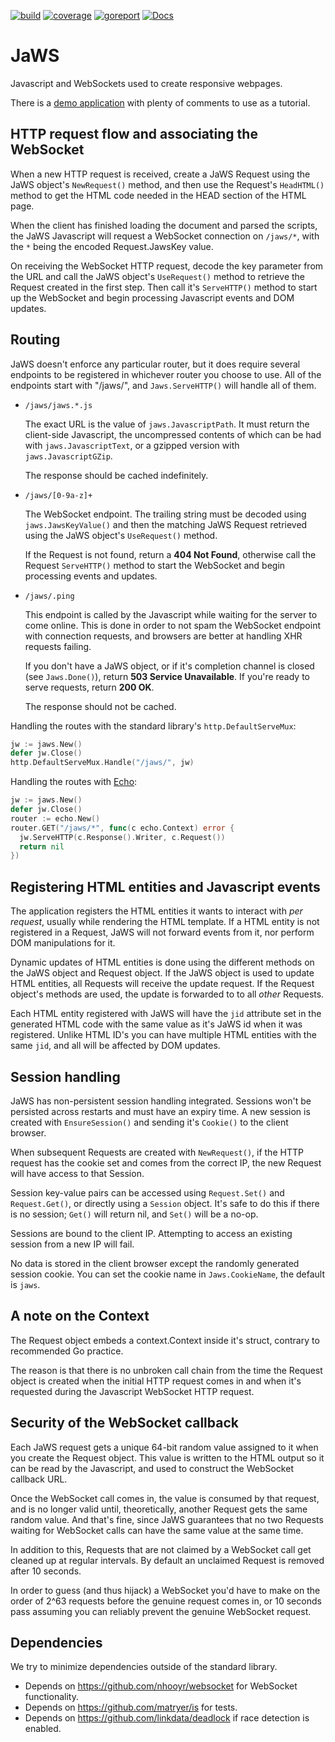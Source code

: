 [![build](https://github.com/linkdata/jaws/actions/workflows/go.yml/badge.svg)](https://github.com/linkdata/jaws/actions/workflows/go.yml)
[![coverage](https://coveralls.io/repos/github/linkdata/jaws/badge.svg?branch=main)](https://coveralls.io/github/linkdata/jaws?branch=main)
[![goreport](https://goreportcard.com/badge/github.com/linkdata/jaws)](https://goreportcard.com/report/github.com/linkdata/jaws)
[![Docs](https://godoc.org/github.com/linkdata/jaws?status.svg)](https://godoc.org/github.com/linkdata/jaws)

# JaWS

Javascript and WebSockets used to create responsive webpages.

There is a [demo application](https://github.com/linkdata/jawsdemo)
with plenty of comments to use as a tutorial.

## HTTP request flow and associating the WebSocket

When a new HTTP request is received, create a JaWS Request using the JaWS
object's `NewRequest()` method, and then use the Request's `HeadHTML()` 
method to get the HTML code needed in the HEAD section of the HTML page.

When the client has finished loading the document and parsed the scripts,
the JaWS Javascript will request a WebSocket connection on `/jaws/*`, 
with the `*` being the encoded Request.JawsKey value.

On receiving the WebSocket HTTP request, decode the key parameter from 
the URL and call the JaWS object's `UseRequest()` method to retrieve the
Request created in the first step. Then call it's `ServeHTTP()` method to
start up the WebSocket and begin processing Javascript events and DOM updates.

## Routing

JaWS doesn't enforce any particular router, but it does require several
endpoints to be registered in whichever router you choose to use. All of
the endpoints start with "/jaws/", and `Jaws.ServeHTTP()` will handle all
of them.

* `/jaws/jaws.*.js`

  The exact URL is the value of `jaws.JavascriptPath`. It must return
  the client-side Javascript, the uncompressed contents of which can be had with
  `jaws.JavascriptText`, or a gzipped version with `jaws.JavascriptGZip`.

  The response should be cached indefinitely.

* `/jaws/[0-9a-z]+`

  The WebSocket endpoint. The trailing string must be decoded using 
  `jaws.JawsKeyValue()` and then the matching JaWS Request retrieved
  using the JaWS object's `UseRequest()` method.

  If the Request is not found, return a **404 Not Found**, otherwise 
  call the Request `ServeHTTP()` method to start the WebSocket and begin 
  processing events and updates.

* `/jaws/.ping`

  This endpoint is called by the Javascript while waiting for the server to
  come online. This is done in order to not spam the WebSocket endpoint with
  connection requests, and browsers are better at handling XHR requests failing.

  If you don't have a JaWS object, or if it's completion channel is closed (see
  `Jaws.Done()`), return **503 Service Unavailable**. If you're ready to serve
  requests, return **200 OK**.
  
  The response should not be cached.

Handling the routes with the standard library's `http.DefaultServeMux`:

```go
jw := jaws.New()
defer jw.Close()
http.DefaultServeMux.Handle("/jaws/", jw)
```

Handling the routes with [Echo](https://echo.labstack.com/):

```go
jw := jaws.New()
defer jw.Close()
router := echo.New()
router.GET("/jaws/*", func(c echo.Context) error {
  jw.ServeHTTP(c.Response().Writer, c.Request())
  return nil
})
```

## Registering HTML entities and Javascript events

The application registers the HTML entities it wants to interact with
*per request*, usually while rendering the HTML template. If a HTML entity
is not registered in a Request, JaWS will not forward events from it,
nor perform DOM manipulations for it.

Dynamic updates of HTML entities is done using the different methods on
the JaWS object and Request object. If the JaWS object is used to update
HTML entities, all Requests will receive the update request. If the Request 
object's methods are used, the update is forwarded to to all *other* Requests.

Each HTML entity registered with JaWS will have the `jid` attribute set in
the generated HTML code with the same value as it's JaWS id when it was
registered. Unlike HTML ID's you can have multiple HTML entities with
the same `jid`, and all will be affected by DOM updates.

## Session handling

JaWS has non-persistent session handling integrated. Sessions won't 
be persisted across restarts and must have an expiry time. A new
session is created with `EnsureSession()` and sending it's `Cookie()`
to the client browser.

When subsequent Requests are created with `NewRequest()`, if the
HTTP request has the cookie set and comes from the correct IP,
the new Request will have access to that Session.

Session key-value pairs can be accessed using `Request.Set()` and
`Request.Get()`, or directly using a `Session` object. It's safe to
do this if there is no session; `Get()` will return nil, and `Set()`
will be a no-op.

Sessions are bound to the client IP. Attempting to access an existing 
session from a new IP will fail.

No data is stored in the client browser except the randomly generated 
session cookie. You can set the cookie name in `Jaws.CookieName`, the
default is `jaws`.

## A note on the Context

The Request object embeds a context.Context inside it's struct,
contrary to recommended Go practice.

The reason is that there is no unbroken call chain from the time the Request
object is created when the initial HTTP request comes in and when it's 
requested during the Javascript WebSocket HTTP request.

## Security of the WebSocket callback

Each JaWS request gets a unique 64-bit random value assigned to it when you 
create the Request object. This value is written to the HTML output so it
can be read by the Javascript, and used to construct the WebSocket callback
URL.

Once the WebSocket call comes in, the value is consumed by that request,
and is no longer valid until, theoretically, another Request gets the same
random value. And that's fine, since JaWS guarantees that no two Requests
waiting for WebSocket calls can have the same value at the same time.

In addition to this, Requests that are not claimed by a WebSocket call get
cleaned up at regular intervals. By default an unclaimed Request is 
removed after 10 seconds.

In order to guess (and thus hijack) a WebSocket you'd have to make on the
order of 2^63 requests before the genuine request comes in, or 10 seconds
pass assuming you can reliably prevent the genuine WebSocket request.

## Dependencies

We try to minimize dependencies outside of the standard library.

* Depends on https://github.com/nhooyr/websocket for WebSocket functionality.
* Depends on https://github.com/matryer/is for tests.
* Depends on https://github.com/linkdata/deadlock if race detection is enabled.
